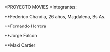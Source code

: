 *PROYECTO MOVIES
*Integrantes:

**Federico Chandia, 26 años, Magdalena, Bs As.

**Fernando Herrera

**Jorge Falcon

**Maxi Cartier